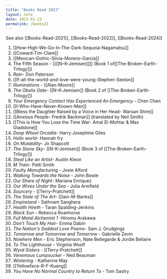 ```yaml
---
title: "Books Read 2023"
layout: note
date: 2023-01-23
permalink: /books23
---
```


See also [[Books-Read-2021]], [[Books-Read-2022]], [[Books-Read-2024]]

1. [[How-High-We-Go-In-The-Dark-Sequoia-Nagamatsu]]
2. [[Coward-Tim-Clare]]
3. [[Mexican-Gothic-Silvia-Moreno-Garcia]]
4. The Fifth Season - [[[[N-K-Jemisen]]]] (Book 1 of[[The-Broken-Earth-Trilogy]]) 
5. *Rain*- Don Paterson
6. [[If-all-the-world-and-love-were-young-Stephen-Sexton]]
7. *Illuminations* - [[Alan-Moore]]
8. *The Obelix Gate*- [[N-K-Jemisen]] (Book 2 of [[The-Broken-Earth-Trilogy]])
9. *Your Emergency Contact Has Experienced An Emergency* - Chen Chen
10. [[I-Who-Have-Never-Known-Men]]
11. [[Bless the Daughter Raised by a Voice in Her Head- Warsan Shire]]
12. [[Anxious People- Fredrik Backman]] (translated by Neil Smith) 
13. [[This is How You Lose the Time War- Amal El-Mohtar & Max Gladstone]]
14. *Deep Wheel Orcadia*- Harry Josephine Giles
14. *Hello world*- Hannah fry
15. *On Mutability*- Jo Shapcott
16. *The Stone Sky*-  [[N-K-Jemisen]] (Book 3 of [[The-Broken-Earth-Trilogy]])
17. *Steal Like an Artist*- Austin Kleon
18. *M Train*- Patti Smith
19. *Faulty Manufacturing* - Josie Alford
20. *Walking Towards the Noise* - John Bowie 
21. *Our Share of Night*- Mariana Enriquez
22. *Our Wives Under the Sea* - Julia Armfield
23. *Sourcery* - [[Terry-Pratchett]]
24. *The State of The Art*- [[Iain-M-Banks]]
26. *Empireland* - Sathnam Sanghera
27. *Health Hireth* - Taran Spalding-Jenkins
28. *Black Sun* - Rebecca Roanhorse
29. *Full Metal Alchemist 1* -Hiromu Arakawa
30. *Don't Touch My Hair*- Emma Dabiri
31. *The Nation's Saddest Love Poems*- Sam J. Grudgings
32. *Tomorrow and Tomorrow and Tomorrow* - Gabrielle Zevin
33. *Nowhere Men* - Eric Stephenson, Nate Bellegarde & Jordie Bellaire
34. *To The Lighthouse* - Virginia Woolf
35. *Wyrd Sisters* - [[Terry-Pratchett]]
36. *Venemous Lumpsucker* - Ned Beauman
37. *Wintering* - Katherine May
38. [[Yellowface-R-F-Kuang]]
39. *You Have No Normal Country to Return To* - Tom Sastry